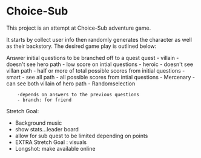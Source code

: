 # Choice-Sub

This project is an attempt at Choice-Sub adventure game.


It starts by collect user info then randomly generates the character as well as their backstory.
The desired game play is outlined below:

Answer initial questions to be branched off to a quest
quest
    - villain
        - doesn't see hero path 
        - low score on intial questions
    - heroic
        - doesn't see villan path
        - half or more of total possible scores from initial questions
    - smart
        - see all path
        - all possible scores from intial questions 
    - Mercenary 
        - can see both villain of hero path
        - Randomselection

        -depends on answers to the previous questions
        - branch: for friend

Stretch Goal: 
- Background music
- show stats...leader board
- allow for sub quest to be limited depending on points
- EXTRA Stretch Goal : visuals
- Longshot: make available online 
